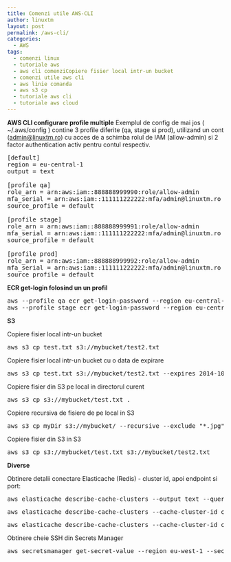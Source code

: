 ```yaml
---
title: Comenzi utile AWS-CLI
author: linuxtm
layout: post
permalink: /aws-cli/
categories:
  - AWS
tags:
  - comenzi linux
  - tutoriale aws
  - aws cli comenziCopiere fisier local intr-un bucket
  - comenzi utile aws cli
  - aws linie comanda
  - aws s3 cp
  - tutoriale aws cli
  - tutoriale aws cloud
---
```

**AWS CLI configurare profile multiple**
Exemplul de config de mai jos ( ~/.aws/config ) contine 3 profile diferite (qa, stage si prod), utilizand un cont (admin@linuxtm.ro) cu acces de a schimba rolul de IAM (allow-admin) si 2 factor authentication activ pentru contul respectiv.

<pre>
[default]
region = eu-central-1
output = text

[profile qa]
role_arn = arn:aws:iam::888888999990:role/allow-admin
mfa_serial = arn:aws:iam::111111222222:mfa/admin@linuxtm.ro
source_profile = default

[profile stage]
role_arn = arn:aws:iam::888888999991:role/allow-admin
mfa_serial = arn:aws:iam::111111222222:mfa/admin@linuxtm.ro
source_profile = default

[profile prod]
role_arn = arn:aws:iam::888888999992:role/allow-admin
mfa_serial = arn:aws:iam::111111222222:mfa/admin@linuxtm.ro
source_profile = default
</pre>

**ECR get-login folosind un un profil**
<pre>
aws --profile qa ecr get-login-password --region eu-central-1 | docker login --username AWS --password-stdin 444444455555.dkr.ecr.eu-central-1.amazonaws.com
aws --profile stage ecr get-login-password --region eu-central-1 | docker login --username AWS --password-stdin 444444455555.dkr.ecr.eu-central-1.amazonaws.com
</pre>

**S3**

Copiere fisier local intr-un bucket
<pre>aws s3 cp test.txt s3://mybucket/test2.txt</pre>

Copiere fisier local intr-un bucket cu o data de expirare
<pre>aws s3 cp test.txt s3://mybucket/test2.txt --expires 2014-10-01T20:30:00Z</pre>

Copiere fisier din S3 pe local in directorul curent
<pre>aws s3 cp s3://mybucket/test.txt .</pre>

Copiere recursiva de fisiere de pe local in S3
<pre>aws s3 cp myDir s3://mybucket/ --recursive --exclude "*.jpg"</pre>

Copiere fisier din S3 in S3
<pre>aws s3 cp s3://mybucket/test.txt s3://mybucket/test2.txt</pre>

**Diverse**

Obtinere detalii conectare Elasticache (Redis) - cluster id, apoi endpoint si port:
<pre>aws elasticache describe-cache-clusters --output text --query 'CacheClusters[].CacheClusterId')</pre>
<pre>aws elasticache describe-cache-clusters --cache-cluster-id clusterul-tau-aici --show-cache-node-info --output text --query 'CacheClusters[].CacheNodes[].Endpoint[].Address')</pre>
<pre>aws elasticache describe-cache-clusters --cache-cluster-id clusterul-tau-aici --show-cache-node-info --output text --query 'CacheClusters[].CacheNodes[].Endpoint[].Port')</pre>

Obtinere cheie SSH din Secrets Manager
<pre>aws secretsmanager get-secret-value --region eu-west-1 --secret-id NUME_CHEIE --output=text --query 'SecretString' | sed 's/"//g' | cut -d ':' -f 2 | tr -d '{}' | awk '{$1=$1};1'</pre>
